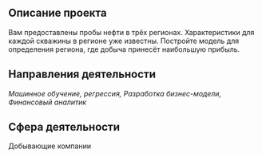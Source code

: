 ## Описание проекта

Вам предоставлены пробы нефти в трёх регионах. Характеристики для каждой скважины в регионе уже известны. Постройте модель для определения региона, где добыча принесёт наибольшую прибыль. 

## Направления деятельности

*Машинное обучение, регрессия, Разработка бизнес-модели, Финансовый аналитик*

## Сфера деятельности

Добывающие компании
